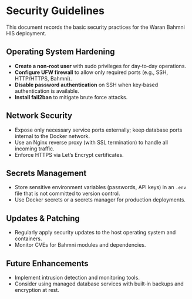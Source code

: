 # Security Guidelines

This document records the basic security practices for the Waran Bahmni HIS deployment.

## Operating System Hardening

- **Create a non‑root user** with sudo privileges for day‑to‑day operations.
- **Configure UFW firewall** to allow only required ports (e.g., SSH, HTTP/HTTPS, Bahmni).
- **Disable password authentication** on SSH when key‑based authentication is available.
- **Install fail2ban** to mitigate brute force attacks.

## Network Security

- Expose only necessary service ports externally; keep database ports internal to the Docker network.
- Use an Nginx reverse proxy (with SSL termination) to handle all incoming traffic.
- Enforce HTTPS via Let’s Encrypt certificates.

## Secrets Management

- Store sensitive environment variables (passwords, API keys) in an `.env` file that is not committed to version control.
- Use Docker secrets or a secrets manager for production deployments.

## Updates & Patching

- Regularly apply security updates to the host operating system and containers.
- Monitor CVEs for Bahmni modules and dependencies.

## Future Enhancements

- Implement intrusion detection and monitoring tools.
- Consider using managed database services with built‑in backups and encryption at rest.
